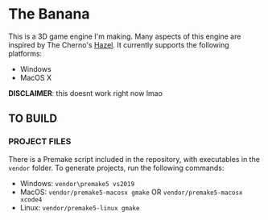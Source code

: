 # The Banana
This is a 3D game engine I'm making. Many aspects of this engine are inspired by The Cherno's [Hazel](https://github.com/TheCherno/Hazel). It currently supports the following platforms:
- Windows
- MacOS X

**DISCLAIMER**: this doesnt work right now lmao

## TO BUILD
### PROJECT FILES
There is a Premake script included in the repository, with executables in the `vendor` folder. To generate projects, run the following commands:
- Windows: `vendor\premake5 vs2019`
- MacOS: `vendor/premake5-macosx gmake` OR `vendor/premake5-macosx xcode4`
- Linux: `vendor/premake5-linux gmake`